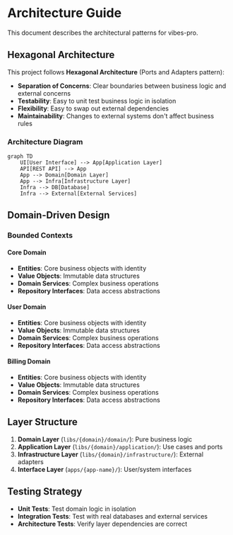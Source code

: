 # Architecture Guide

This document describes the architectural patterns for vibes-pro.

## Hexagonal Architecture

This project follows **Hexagonal Architecture** (Ports and Adapters pattern):

- **Separation of Concerns**: Clear boundaries between business logic and external concerns
- **Testability**: Easy to unit test business logic in isolation
- **Flexibility**: Easy to swap out external dependencies
- **Maintainability**: Changes to external systems don't affect business rules

### Architecture Diagram

```mermaid
graph TD
    UI[User Interface] --> App[Application Layer]
    API[REST API] --> App
    App --> Domain[Domain Layer]
    App --> Infra[Infrastructure Layer]
    Infra --> DB[Database]
    Infra --> External[External Services]
```

## Domain-Driven Design

### Bounded Contexts

#### Core Domain

- **Entities**: Core business objects with identity
- **Value Objects**: Immutable data structures
- **Domain Services**: Complex business operations
- **Repository Interfaces**: Data access abstractions

#### User Domain

- **Entities**: Core business objects with identity
- **Value Objects**: Immutable data structures
- **Domain Services**: Complex business operations
- **Repository Interfaces**: Data access abstractions

#### Billing Domain

- **Entities**: Core business objects with identity
- **Value Objects**: Immutable data structures
- **Domain Services**: Complex business operations
- **Repository Interfaces**: Data access abstractions

## Layer Structure

1. **Domain Layer** (`libs/{domain}/domain/`): Pure business logic
2. **Application Layer** (`libs/{domain}/application/`): Use cases and ports
3. **Infrastructure Layer** (`libs/{domain}/infrastructure/`): External adapters
4. **Interface Layer** (`apps/{app-name}/`): User/system interfaces

## Testing Strategy

- **Unit Tests**: Test domain logic in isolation
- **Integration Tests**: Test with real databases and external services
- **Architecture Tests**: Verify layer dependencies are correct
